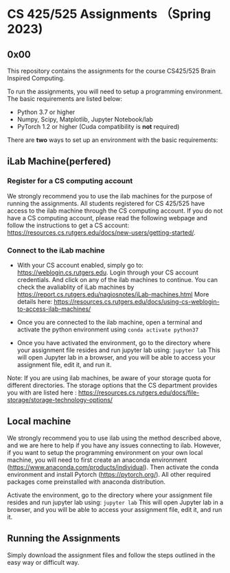 # CS 425/525 Assignments （Spring 2023)

## 0x00

This repository contains the assignments for the course CS425/525 Brain Inspired Computing.

To run the assignments, you will need to setup a programming environment. The basic requirements are listed below:

- Python 3.7 or higher
- Numpy, Scipy, Matplotlib, Jupyter Notebook/lab
- PyTorch 1.2 or higher (Cuda compatibility is **not** required)

There are **two** ways to set up an environment with the basic requirements:

## iLab Machine(perfered)

### Register for a CS computing account

We strongly recommend you to use the ilab machines for the purpose of running the assignments. All students registered for CS 425/525 have access to the ilab machine through the CS computing account. If you do not have a CS computing account, please read the following webpage and follow the instructions to get a CS account: https://resources.cs.rutgers.edu/docs/new-users/getting-started/.

### Connect to the iLab machine

- With your CS account enabled, simply go to: https://weblogin.cs.rutgers.edu. Login through your CS account credentials. And click on any of the ilab machines to continue. You can check the avaliablity of iLab machines by https://report.cs.rutgers.edu/nagiosnotes/iLab-machines.html
  More details here: https://resources.cs.rutgers.edu/docs/using-cs-weblogin-to-access-ilab-machines/

- Once you are connected to the ilab machine, open a terminal and activate the python environment using `conda activate python37`

- Once you have activated the environment, go to the directory where your assignment file resides and run jupyter lab using: `jupyter lab`
  This will open Jupyter lab in a browser, and you will be able to access your assignment file, edit it, and run it.

Note: If you are using ilab machines, be aware of your storage quota for different directories. The storage options that the CS department provides you with are listed here : https://resources.cs.rutgers.edu/docs/file-storage/storage-technology-options/

## Local machine

We strongly recommend you to use ilab using the method described above, and we are here to help if you have any issues connecting to ilab. However, if you want to setup the programming environment on your own local machine, you will need to first create an anaconda environment (https://www.anaconda.com/products/individual). Then activate the conda environment and install Pytorch (https://pytorch.org/). All other required packages come preinstalled with anaconda distribution.

Activate the environment, go to the directory where your assignment file resides and run jupyter lab using: `jupyter lab`
This will open Jupyter lab in a browser, and you will be able to access your assignment file, edit it, and run it.

## Running the Assignments

Simply download the assignment files and follow the steps outlined in the easy way or difficult way.
